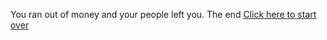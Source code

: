 You ran out of money and your people left you. The end [Click here to start over](../yourKingdom.md)

